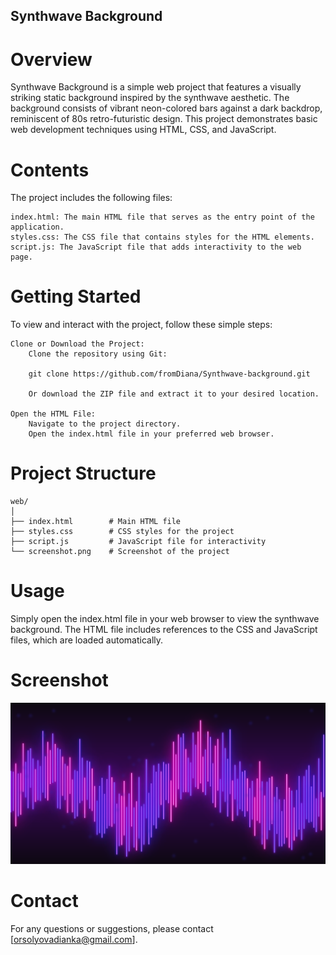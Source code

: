 ## Synthwave Background

# Overview

Synthwave Background is a simple web project that features a visually striking static background inspired by the synthwave aesthetic. The background consists of vibrant neon-colored bars against a dark backdrop, reminiscent of 80s retro-futuristic design. This project demonstrates basic web development techniques using HTML, CSS, and JavaScript.

# Contents

The project includes the following files:

    index.html: The main HTML file that serves as the entry point of the application.
    styles.css: The CSS file that contains styles for the HTML elements.
    script.js: The JavaScript file that adds interactivity to the web page.

# Getting Started

To view and interact with the project, follow these simple steps:

    Clone or Download the Project:
        Clone the repository using Git:
        
        git clone https://github.com/fromDiana/Synthwave-background.git
        
        Or download the ZIP file and extract it to your desired location.

    Open the HTML File:
        Navigate to the project directory.
        Open the index.html file in your preferred web browser.

# Project Structure

    web/
    │
    ├── index.html        # Main HTML file
    ├── styles.css        # CSS styles for the project
    ├── script.js         # JavaScript file for interactivity
    └── screenshot.png    # Screenshot of the project

# Usage

Simply open the index.html file in your web browser to view the synthwave background. The HTML file includes references to the CSS and JavaScript files, which are loaded automatically.

# Screenshot

![Synthwave Background](screenshot.png)

# Contact

For any questions or suggestions, please contact [orsolyovadianka@gmail.com].
